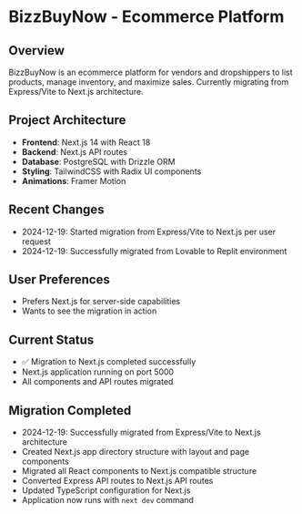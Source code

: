 # BizzBuyNow - Ecommerce Platform

## Overview
BizzBuyNow is an ecommerce platform for vendors and dropshippers to list products, manage inventory, and maximize sales. Currently migrating from Express/Vite to Next.js architecture.

## Project Architecture
- **Frontend**: Next.js 14 with React 18
- **Backend**: Next.js API routes 
- **Database**: PostgreSQL with Drizzle ORM
- **Styling**: TailwindCSS with Radix UI components
- **Animations**: Framer Motion

## Recent Changes
- 2024-12-19: Started migration from Express/Vite to Next.js per user request
- 2024-12-19: Successfully migrated from Lovable to Replit environment

## User Preferences
- Prefers Next.js for server-side capabilities
- Wants to see the migration in action

## Current Status
- ✅ Migration to Next.js completed successfully
- Next.js application running on port 5000
- All components and API routes migrated

## Migration Completed
- 2024-12-19: Successfully migrated from Express/Vite to Next.js architecture
- Created Next.js app directory structure with layout and page components
- Migrated all React components to Next.js compatible structure
- Converted Express API routes to Next.js API routes
- Updated TypeScript configuration for Next.js
- Application now runs with `next dev` command